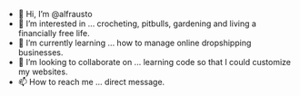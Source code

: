 - 👋 Hi, I’m @alfrausto
- 👀 I’m interested in ... crocheting, pitbulls, gardening and living a financially free life.
- 🌱 I’m currently learning ... how to manage online dropshipping businesses.
- 💞️ I’m looking to collaborate on ... learning code so that I could customize my websites.
- 📫 How to reach me ... direct message.

<!---
alfrausto/alfrausto is a ✨ special ✨ repository because its `README.md` (this file) appears on your GitHub profile.
You can click the Preview link to take a look at your changes.
--->
